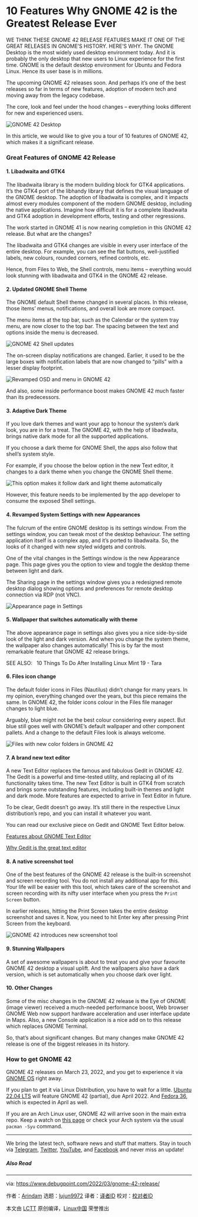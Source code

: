 [#]: subject: "10 Features Why GNOME 42 is the Greatest Release Ever"
[#]: via: "https://www.debugpoint.com/2022/03/gnome-42-release/"
[#]: author: "Arindam https://www.debugpoint.com/author/admin1/"
[#]: collector: "lujun9972"
[#]: translator: " "
[#]: reviewer: " "
[#]: publisher: " "
[#]: url: " "

10 Features Why GNOME 42 is the Greatest Release Ever
======
WE THINK THESE GNOME 42 RELEASE FEATURES MAKE IT ONE OF THE GREAT
RELEASES IN GNOME’S HISTORY. HERE’S WHY.
The GNOME Desktop is the most widely used desktop environment today. And it is probably the only desktop that new users to Linux experience for the first time. GNOME is the default desktop environment for Ubuntu and Fedora Linux. Hence its user base is in millions. 

The upcoming GNOME 42 releases soon. And perhaps it’s one of the best releases so far in terms of new features, adoption of modern tech and moving away from the legacy codebase. 

The core, look and feel under the hood changes – everything looks different for new and experienced users.

![GNOME 42 Desktop][1]

In this article, we would like to give you a tour of 10 features of GNOME 42, which makes it a significant release. 

### Great Features of GNOME 42 Release

#### 1\. Libadwaita and GTK4

The libadwaita library is the modern building block for GTK4 applications. It’s the GTK4 port of the libhandy library that defines the visual language of the GNOME desktop. The adoption of libadwaita is complex, and it impacts almost every modules component of the modern GNOME desktop, including the native applications. Imagine how difficult it is for a complete libadwaita and GTK4 adoption in development efforts, testing and other regressions.

The work started in GNOME 41 is now nearing completion in this GNOME 42 release. But what are the changes?

The libadwaita and GTK4 changes are visible in every user interface of the entire desktop. For example, you can see the flat buttons, well-justified labels, new colours, rounded corners, refined controls, etc. 

Hence, from Files to Web, the Shell controls, menu items – everything would look stunning with libadwaita and GTK4 in the GNOME 42 release.

#### 2\. Updated GNOME Shell Theme

The GNOME default Shell theme changed in several places. In this release, those items’ menus, notifications, and overall look are more compact.

The menu items at the top bar, such as the Calendar or the system tray menu, are now closer to the top bar. The spacing between the text and options inside the menu is decreased. 

![GNOME 42 Shell updates][2]

The on-screen display notifications are changed. Earlier, it used to be the large boxes with notification labels that are now changed to “pills” with a lesser display footprint. 

![Revamped OSD and menu in GNOME 42][3]

And also, some inside performance boost makes GNOME 42 much faster than its predecessors.

#### 3\. Adaptive Dark Theme

If you love dark themes and want your app to honour the system’s dark look, you are in for a treat. The GNOME 42, with the help of libadwaita, brings native dark mode for all the supported applications. 

If you choose a dark theme for GNOME Shell, the apps also follow that shell’s system style.

For example, if you choose the below option in the new Text editor, it changes to a dark theme when you change the GNOME Shell theme.

![This option makes it follow dark and light theme automatically][4]

However, this feature needs to be implemented by the app developer to consume the exposed Shell settings.

#### 4\. Revamped System Settings with new Appearances

The fulcrum of the entire GNOME desktop is its settings window. From the settings window, you can tweak most of the desktop behaviour. The setting application itself is a complex app, and it’s ported to libadwaita. So, the looks of it changed with new styled widgets and controls. 

One of the vital changes in the Settings window is the new Appearance page. This page gives you the option to view and toggle the desktop theme between light and dark. 

The Sharing page in the settings window gives you a redesigned remote desktop dialog showing options and preferences for remote desktop connection via RDP (not VNC).

![Appearance page in Settings][5]

#### 5\. Wallpaper that switches automatically with theme

The above appearance page in settings also gives you a nice side-by-side look of the light and dark version. And when you change the system theme, the wallpaper also changes automatically! This is by far the most remarkable feature that GNOME 42 release brings.

[][6]

SEE ALSO:   10 Things To Do After Installing Linux Mint 19 - Tara

#### 6\. Files icon change

The default folder icons in Files (Nautilus) didn’t change for many years. In my opinion, everything changed over the years, but this piece remains the same. In GNOME 42, the folder icons colour in the Files file manager changes to light blue. 

Arguably, blue might not be the best colour considering every aspect. But blue still goes well with GNOME’s default wallpaper and other component pallets. And a change to the default Files look is always welcome.

![Files with new color folders in GNOME 42][7]

#### 7\. A brand new text editor

A new Text Editor replaces the famous and fabulous Gedit in GNOME 42. The Gedit is a powerful and time-tested utility, and replacing all of its functionality takes time. The new Text Editor is built in GTK4 from scratch and brings some outstanding features, including built-in themes and light and dark mode. More features are expected to arrive in Text Editor in future.

To be clear, Gedit doesn’t go away. It’s still there in the respective Linux distribution’s repo, and you can install it whatever you want.

You can read our exclusive piece on Gedit and GNOME Text Editor below.

[Features about GNOME Text Editor][8]

[Why Gedit is the great text editor][9]

#### 8\. A native screenshot tool

One of the best features of the GNOME 42 release is the built-in screenshot and screen recording tool. You do not install any additional app for this. Your life will be easier with this tool, which takes care of the screenshot and screen recording with its nifty user interface when you press the `Print Screen` button.

In earlier releases, hitting the Print Screen takes the entire desktop screenshot and saves it. Now, you need to hit Enter key after pressing Print Screen from the keyboard. 

![GNOME 42 introduces new screenshot tool][10]

#### 9\. Stunning Wallpapers

A set of awesome wallpapers is about to treat you and give your favourite GNOME 42 desktop a visual uplift. And the wallpapers also have a dark version, which is set automatically when you choose dark over light.

#### 10\. Other Changes

Some of the misc changes in the GNOME 42 release is the Eye of GNOME (image viewer) received a much-needed performance boost, Web browser GNOME Web now support hardware acceleration and user interface update in Maps. Also, a new Console application is a nice add on to this release which replaces GNOME Terminal.

So, that’s about significant changes. But many changes make GNOME 42 release is one of the biggest releases in its history. 

### How to get GNOME 42

GNOME 42 releases on March 23, 2022, and you get to experience it via [GNOME OS][11] right away.

If you plan to get it via Linux Distribution, you have to wait for a little. [Ubuntu 22.04 LTS][12] will feature GNOME 42 (partial), due April 2022. And [Fedora 36][13], which is expected in April as well.

If you are an Arch Linux user, GNOME 42 will arrive soon in the main extra repo. Keep a watch on [this page][14] or check your Arch system via the usual `pacman -Syu` command. 

* * *

We bring the latest tech, software news and stuff that matters. Stay in touch via [Telegram][15], [Twitter][16], [YouTube][17], and [Facebook][18] and never miss an update!

##### Also Read

--------------------------------------------------------------------------------

via: https://www.debugpoint.com/2022/03/gnome-42-release/

作者：[Arindam][a]
选题：[lujun9972][b]
译者：[译者ID](https://github.com/译者ID)
校对：[校对者ID](https://github.com/校对者ID)

本文由 [LCTT](https://github.com/LCTT/TranslateProject) 原创编译，[Linux中国](https://linux.cn/) 荣誉推出

[a]: https://www.debugpoint.com/author/admin1/
[b]: https://github.com/lujun9972
[1]: https://www.debugpoint.com/wp-content/uploads/2022/03/GNOME-42-Desktop-1024x563.jpg
[2]: https://www.debugpoint.com/wp-content/uploads/2022/03/GNOME-42-Shell-updates.jpg
[3]: https://www.debugpoint.com/wp-content/uploads/2022/03/Revamped-OSD-and-menu-in-GNOME-42.jpg
[4]: https://www.debugpoint.com/wp-content/uploads/2022/03/This-option-makes-it-folow-dar-and-light-theme-automatically.jpg
[5]: https://www.debugpoint.com/wp-content/uploads/2022/03/Appearance-page-in-Settings-1024x708.jpg
[6]: https://www.debugpoint.com/2018/08/10-things-to-do-after-installing-linux-mint-19-tara/
[7]: https://www.debugpoint.com/wp-content/uploads/2022/03/Files-with-new-color-folders-in-GNOME-42.jpg
[8]: https://www.debugpoint.com/2021/12/gnome-text-editor/
[9]: https://www.debugpoint.com/2021/04/gedit-features/
[10]: https://www.debugpoint.com/wp-content/uploads/2022/03/GNOME-42-introduces-new-screenshot-tool-1024x699.jpg
[11]: https://os.gnome.org/
[12]: https://www.debugpoint.com/2022/01/ubuntu-22-04-lts/
[13]: https://www.debugpoint.com/2022/02/fedora-36/
[14]: https://archlinux.org/groups/x86_64/gnome/
[15]: https://t.me/debugpoint
[16]: https://twitter.com/DebugPoint
[17]: https://www.youtube.com/c/debugpoint?sub_confirmation=1
[18]: https://facebook.com/DebugPoint
